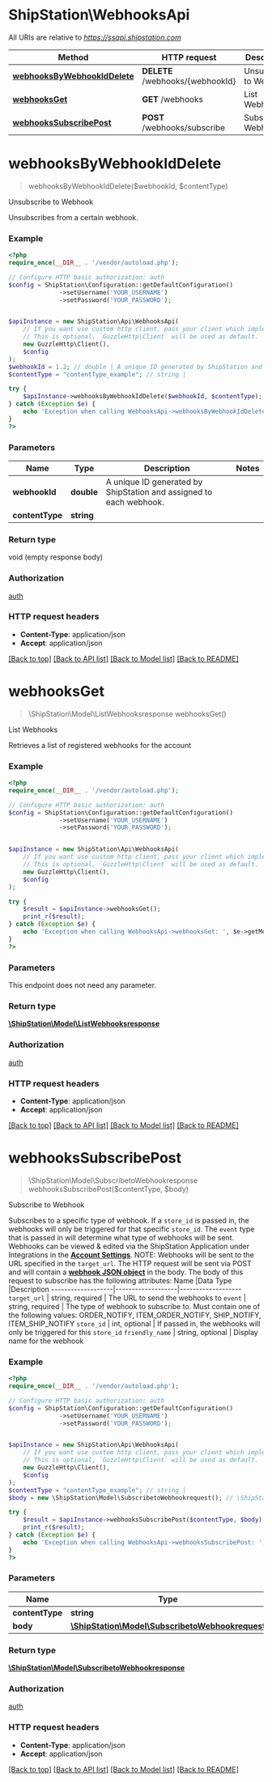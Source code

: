 # ShipStation\WebhooksApi

All URIs are relative to *https://ssapi.shipstation.com*

Method | HTTP request | Description
------------- | ------------- | -------------
[**webhooksByWebhookIdDelete**](WebhooksApi.md#webhooksByWebhookIdDelete) | **DELETE** /webhooks/{webhookId} | Unsubscribe to Webhook
[**webhooksGet**](WebhooksApi.md#webhooksGet) | **GET** /webhooks | List Webhooks
[**webhooksSubscribePost**](WebhooksApi.md#webhooksSubscribePost) | **POST** /webhooks/subscribe | Subscribe to Webhook


# **webhooksByWebhookIdDelete**
> webhooksByWebhookIdDelete($webhookId, $contentType)

Unsubscribe to Webhook

Unsubscribes from a certain webhook.

### Example
```php
<?php
require_once(__DIR__ . '/vendor/autoload.php');

// Configure HTTP basic authorization: auth
$config = ShipStation\Configuration::getDefaultConfiguration()
              ->setUsername('YOUR_USERNAME')
              ->setPassword('YOUR_PASSWORD');


$apiInstance = new ShipStation\Api\WebhooksApi(
    // If you want use custom http client, pass your client which implements `GuzzleHttp\ClientInterface`.
    // This is optional, `GuzzleHttp\Client` will be used as default.
    new GuzzleHttp\Client(),
    $config
);
$webhookId = 1.2; // double | A unique ID generated by ShipStation and assigned to each webhook.
$contentType = "contentType_example"; // string | 

try {
    $apiInstance->webhooksByWebhookIdDelete($webhookId, $contentType);
} catch (Exception $e) {
    echo 'Exception when calling WebhooksApi->webhooksByWebhookIdDelete: ', $e->getMessage(), PHP_EOL;
}
?>
```

### Parameters

Name | Type | Description  | Notes
------------- | ------------- | ------------- | -------------
 **webhookId** | **double**| A unique ID generated by ShipStation and assigned to each webhook. |
 **contentType** | **string**|  |

### Return type

void (empty response body)

### Authorization

[auth](../../README.md#auth)

### HTTP request headers

 - **Content-Type**: application/json
 - **Accept**: application/json

[[Back to top]](#) [[Back to API list]](../../README.md#documentation-for-api-endpoints) [[Back to Model list]](../../README.md#documentation-for-models) [[Back to README]](../../README.md)

# **webhooksGet**
> \ShipStation\Model\ListWebhooksresponse webhooksGet()

List Webhooks

Retrieves a list of registered webhooks for the account

### Example
```php
<?php
require_once(__DIR__ . '/vendor/autoload.php');

// Configure HTTP basic authorization: auth
$config = ShipStation\Configuration::getDefaultConfiguration()
              ->setUsername('YOUR_USERNAME')
              ->setPassword('YOUR_PASSWORD');


$apiInstance = new ShipStation\Api\WebhooksApi(
    // If you want use custom http client, pass your client which implements `GuzzleHttp\ClientInterface`.
    // This is optional, `GuzzleHttp\Client` will be used as default.
    new GuzzleHttp\Client(),
    $config
);

try {
    $result = $apiInstance->webhooksGet();
    print_r($result);
} catch (Exception $e) {
    echo 'Exception when calling WebhooksApi->webhooksGet: ', $e->getMessage(), PHP_EOL;
}
?>
```

### Parameters
This endpoint does not need any parameter.

### Return type

[**\ShipStation\Model\ListWebhooksresponse**](../Model/ListWebhooksresponse.md)

### Authorization

[auth](../../README.md#auth)

### HTTP request headers

 - **Content-Type**: application/json
 - **Accept**: application/json

[[Back to top]](#) [[Back to API list]](../../README.md#documentation-for-api-endpoints) [[Back to Model list]](../../README.md#documentation-for-models) [[Back to README]](../../README.md)

# **webhooksSubscribePost**
> \ShipStation\Model\SubscribetoWebhookresponse webhooksSubscribePost($contentType, $body)

Subscribe to Webhook

Subscribes to a specific type of webhook. If a ``store_id`` is passed in, the webhooks will only be triggered for that specific ``store_id``. The ``event`` type that is passed in will determine what type of webhooks will be sent. Webhooks can be viewed & edited via the ShipStation Application under Integrations in the [**Account Settings**](https://ss.shipstation.com/#/settings/integrations). NOTE: Webhooks will be sent to the URL specified in the ``target_url``. The HTTP request will be sent via POST and will contain a [**webhook JSON object**](https://www.shipstation.com/developer-api/#/reference/model-webhook) in the body. The body of this request to subscribe has the following attributes: Name               |Data Type          |Description -------------------|-------------------|------------------- ``target_url``  | string, required | The URL to send the webhooks to ``event`` | string, required | The type of webhook to subscribe to. Must contain one of the following values: ORDER_NOTIFY, ITEM_ORDER_NOTIFY, SHIP_NOTIFY, ITEM_SHIP_NOTIFY ``store_id`` | int, optional | If passed in, the webhooks will only be triggered for this ``store_id`` ``friendly_name`` | string, optional | Display name for the webhook

### Example
```php
<?php
require_once(__DIR__ . '/vendor/autoload.php');

// Configure HTTP basic authorization: auth
$config = ShipStation\Configuration::getDefaultConfiguration()
              ->setUsername('YOUR_USERNAME')
              ->setPassword('YOUR_PASSWORD');


$apiInstance = new ShipStation\Api\WebhooksApi(
    // If you want use custom http client, pass your client which implements `GuzzleHttp\ClientInterface`.
    // This is optional, `GuzzleHttp\Client` will be used as default.
    new GuzzleHttp\Client(),
    $config
);
$contentType = "contentType_example"; // string | 
$body = new \ShipStation\Model\SubscribetoWebhookrequest(); // \ShipStation\Model\SubscribetoWebhookrequest | 

try {
    $result = $apiInstance->webhooksSubscribePost($contentType, $body);
    print_r($result);
} catch (Exception $e) {
    echo 'Exception when calling WebhooksApi->webhooksSubscribePost: ', $e->getMessage(), PHP_EOL;
}
?>
```

### Parameters

Name | Type | Description  | Notes
------------- | ------------- | ------------- | -------------
 **contentType** | **string**|  |
 **body** | [**\ShipStation\Model\SubscribetoWebhookrequest**](../Model/SubscribetoWebhookrequest.md)|  |

### Return type

[**\ShipStation\Model\SubscribetoWebhookresponse**](../Model/SubscribetoWebhookresponse.md)

### Authorization

[auth](../../README.md#auth)

### HTTP request headers

 - **Content-Type**: application/json
 - **Accept**: application/json

[[Back to top]](#) [[Back to API list]](../../README.md#documentation-for-api-endpoints) [[Back to Model list]](../../README.md#documentation-for-models) [[Back to README]](../../README.md)

